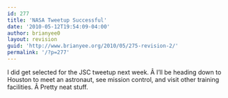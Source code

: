 ```yaml
---
id: 277
title: 'NASA Tweetup Successful'
date: '2010-05-12T19:54:09-04:00'
author: brianyee0
layout: revision
guid: 'http://www.brianyee.org/2010/05/275-revision-2/'
permalink: '/?p=277'
---
```


I did get selected for the JSC tweetup next week. Â I’ll be heading down to Houston to meet an astronaut, see mission control, and visit other training facilities. Â Pretty neat stuff.